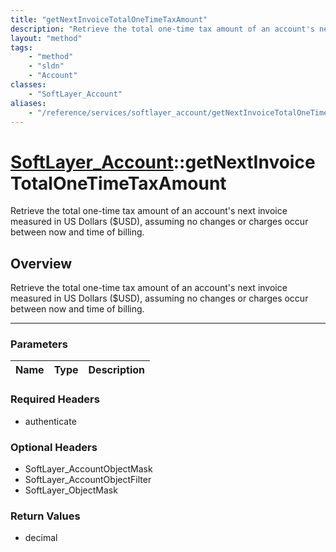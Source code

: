 ```yaml
---
title: "getNextInvoiceTotalOneTimeTaxAmount"
description: "Retrieve the total one-time tax amount of an account's next invoice measured in US Dollars ($USD), assuming no changes o... "
layout: "method"
tags:
    - "method"
    - "sldn"
    - "Account"
classes:
    - "SoftLayer_Account"
aliases:
    - "/reference/services/softlayer_account/getNextInvoiceTotalOneTimeTaxAmount"
---
```

# [SoftLayer_Account](/reference/services/SoftLayer_Account)::getNextInvoiceTotalOneTimeTaxAmount

Retrieve the total one-time tax amount of an account's next invoice measured in US Dollars ($USD), assuming no changes or charges occur between now and time of billing.


## Overview 
Retrieve the total one-time tax amount of an account's next invoice measured in US Dollars ($USD), assuming no changes or charges occur between now and time of billing.

-----

### Parameters 
|Name | Type | Description |
| --- | --- | --- |


### Required Headers
* authenticate


### Optional Headers
* SoftLayer_AccountObjectMask
* SoftLayer_AccountObjectFilter
* SoftLayer_ObjectMask

### Return Values
* decimal




